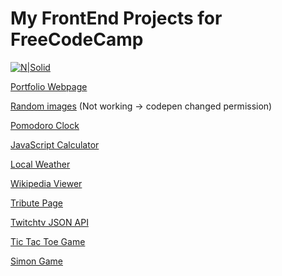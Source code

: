  
# My FrontEnd Projects for FreeCodeCamp

[![N|Solid](https://raw.githubusercontent.com/FreeCodeCamp/assets/master/assets/logos/600x72%20Free%20Code%20Camp%20logo%20for%20Medium%20publication.png)](https://nodesource.com/products/nsolid)

[Portfolio Webpage](http://codepen.io/panda7789/full/BQdZav/)

[Random images](http://codepen.io/panda7789/full/JYLarJ/) (Not working -> codepen changed permission)

[Pomodoro Clock](http://codepen.io/panda7789/full/qOYZyL/)

[JavaScript Calculator](http://codepen.io/panda7789/full/avKRrG/)

[Local Weather](http://codepen.io/panda7789/full/qbzqWM/)

[Wikipedia Viewer](http://codepen.io/panda7789/full/zqOejP/)

[Tribute Page](http://codepen.io/panda7789/full/QNaEMx/)

[Twitchtv JSON API](http://codepen.io/panda7789/full/Vaxyza/)

[Tic Tac Toe Game](http://codepen.io/panda7789/full/XdVRbe/)

[Simon Game](http://codepen.io/panda7789/full/pyMvpW/)
